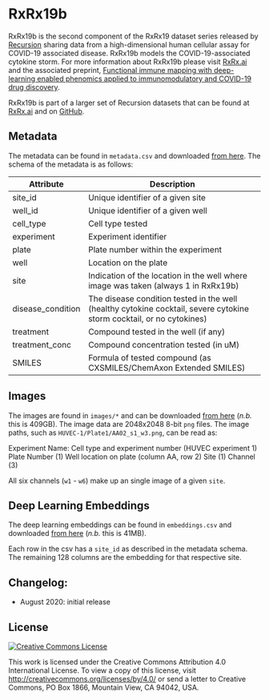 # RxRx19b

RxRx19b is the second component of the RxRx19 dataset series released by [Recursion][recursion] sharing data
from a high-dimensional human cellular assay for COVID-19 associated disease. RxRx19b models the COVID-19-associated
cytokine storm. For more information about RxRx19b please visit [RxRx.ai][rxrx19b] and the associated preprint,
[Functional immune mapping with deep-learning enabled phenomics applied to immunomodulatory and COVID-19 drug discovery][paper2].

RxRx19b is part of a larger set of Recursion datasets that can be found at [RxRx.ai][rxrx] and on [GitHub][github].


## Metadata

The metadata can be found in `metadata.csv` and downloaded [from here][download]. The schema of the metadata is as follows:

| Attribute         | Description                                                                                                           |
|-------------------|-----------------------------------------------------------------------------------------------------------------------|
| site_id           | Unique identifier of a given site                                                                                     |
| well_id           | Unique identifier of a given well                                                                                     |
| cell_type         | Cell type tested                                                                                                      |
| experiment        | Experiment identifier                                                                                                 |
| plate             | Plate number within the experiment                                                                                    |
| well              | Location on the plate                                                                                                 |
| site              | Indication of the location in the well where image was taken (always 1 in RxRx19b)                                    |
| disease_condition | The disease condition tested in the well (healthy cytokine cocktail, severe cytokine storm cocktail, or no cytokines) |
| treatment         | Compound tested in the well (if any)                                                                                  |
| treatment_conc    | Compound concentration tested (in uM)                                                                                 |
| SMILES            | Formula of tested compound (as CXSMILES/ChemAxon Extended SMILES)                                                     |


## Images

The images are found in `images/*` and can be downloaded [from here][download] (*n.b.* this is 409GB).
The image data are 2048x2048 8-bit `png` files. The image paths, such as `HUVEC-1/Plate1/AA02_s1_w3.png`, can be read as:

Experiment Name: Cell type and experiment number (HUVEC experiment 1)
Plate Number (1)
Well location on plate (column AA, row 2)
Site (1)
Channel (3) 

All six channels (`w1` - `w6`) make up an single image of a given `site`.


## Deep Learning Embeddings


The deep learning embeddings can be found in `embeddings.csv` and downloaded [from here][download] (*n.b.* this is 41MB).

Each row in the csv has a `site_id` as described in the metadata schema. The remaining 128 columns are the embedding for that respective site.

## Changelog:
- August 2020: initial release

## License


<a rel="license" href="http://creativecommons.org/licenses/by/4.0/"><img alt="Creative Commons License" style="border-width:0" src="https://i.creativecommons.org/l/by/4.0/88x31.png" /></a>

This work is licensed under the Creative Commons Attribution 4.0 International License. To view a copy of this license, visit http://creativecommons.org/licenses/by/4.0/ or send a letter to Creative Commons, PO Box 1866, Mountain View, CA 94042, USA.

[github]: https://github.com/recursionpharma/rxrx-datasets/
[paper2]: https://doi.org/10.1101/2020.08.02.233064
[rxrx]: http://rxrx.ai
[rxrx19b]: https://rxrx.ai/rxrx19b
[recursion]: http://recursionpharma.com
[download]: https://rxrx.ai/rxrx19b#Download
